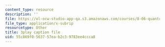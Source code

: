 ```yaml
---
content_type: resource
description: ''
file: https://ol-ocw-studio-app-qa.s3.amazonaws.com/courses/8-06-quantum-physics-iii-spring-2018/55c869f0563757eab2c39783ee4ccca8_gRlrh4lRapM.vtt
file_type: application/x-subrip
resourcetype: Other
title: 3play caption file
uid: 55c869f0-5637-57ea-b2c3-9783ee4ccca8
---
```

